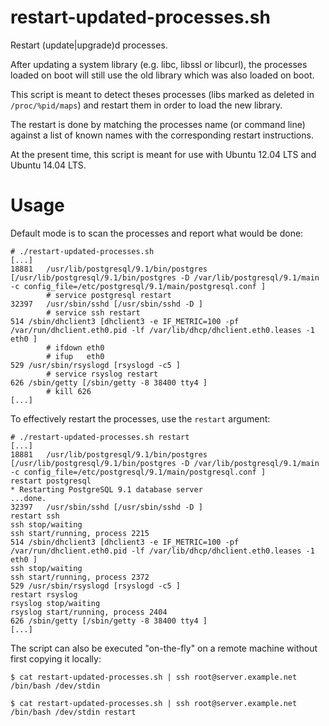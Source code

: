 # restart-updated-processes.sh

Restart (update|upgrade)d processes.

After updating a system library (e.g. libc, libssl or libcurl), the processes
loaded on boot will still use the old library which was also loaded on boot.

This script is meant to detect theses processes (libs marked as deleted in
`/proc/%pid/maps`) and restart them in order to load the new library.

The restart is done by matching the processes name (or command line) against a
list of known names with the corresponding restart instructions.

At the present time, this script is meant for use with Ubuntu 12.04 LTS and
Ubuntu 14.04 LTS.

# Usage

Default mode is to scan the processes and report what would be done:

    # ./restart-updated-processes.sh
    [...]
    18881   /usr/lib/postgresql/9.1/bin/postgres [/usr/lib/postgresql/9.1/bin/postgres -D /var/lib/postgresql/9.1/main -c config_file=/etc/postgresql/9.1/main/postgresql.conf ]
            # service postgresql restart
    32397   /usr/sbin/sshd [/usr/sbin/sshd -D ]
            # service ssh restart
    514 /sbin/dhclient3 [dhclient3 -e IF_METRIC=100 -pf /var/run/dhclient.eth0.pid -lf /var/lib/dhcp/dhclient.eth0.leases -1 eth0 ]
            # ifdown eth0
            # ifup   eth0
    529 /usr/sbin/rsyslogd [rsyslogd -c5 ]
            # service rsyslog restart
    626 /sbin/getty [/sbin/getty -8 38400 tty4 ]
            # kill 626
    [...]

To effectively restart the processes, use the `restart` argument:

    # ./restart-updated-processes.sh restart
    [...]
    18881   /usr/lib/postgresql/9.1/bin/postgres [/usr/lib/postgresql/9.1/bin/postgres -D /var/lib/postgresql/9.1/main -c config_file=/etc/postgresql/9.1/main/postgresql.conf ]
    restart postgresql
    * Restarting PostgreSQL 9.1 database server
    ...done.
    32397   /usr/sbin/sshd [/usr/sbin/sshd -D ]
    restart ssh
    ssh stop/waiting
    ssh start/running, process 2215
    514 /sbin/dhclient3 [dhclient3 -e IF_METRIC=100 -pf /var/run/dhclient.eth0.pid -lf /var/lib/dhcp/dhclient.eth0.leases -1 eth0 ]
    ssh stop/waiting
    ssh start/running, process 2372
    529 /usr/sbin/rsyslogd [rsyslogd -c5 ]
    restart rsyslog
    rsyslog stop/waiting
    rsyslog start/running, process 2404
    626 /sbin/getty [/sbin/getty -8 38400 tty4 ]
    [...]

The script can also be executed "on-the-fly" on a remote machine without first
copying it locally:

    $ cat restart-updated-processes.sh | ssh root@server.example.net /bin/bash /dev/stdin
    
    $ cat restart-updated-processes.sh | ssh root@server.example.net /bin/bash /dev/stdin restart

